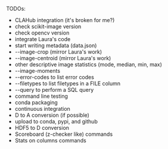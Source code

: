 TODOs:
- CLAHub integration (it's broken for me?)
- check scikit-image version
- check opencv version
- integrate Laura's code
- start writing metadata (data.json)
- --image-crop (mirror Laura's work)
- --image-centroid (mirror Laura's work)
- other descriptive image statistics (mode, median, min, max)
- --image-moments 
- --error-codes to list error codes
- --filetypes to list filetypes in a FILE column
- --query to perform a SQL query
- command line testing
- conda packaging
- continuous integration
- D to A conversion (if possible)
- upload to conda, pypi, and github
- HDF5 to D conversion
- Scoreboard (z-checker like) commands
- Stats on columns commands
